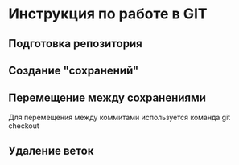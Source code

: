 # Инструкция по работе в GIT
## Подготовка репозитория
## Создание "сохранений"
## Перемещение между сохранениями
Для перемещения между коммитами используется команда git checkout
## Удаление веток
